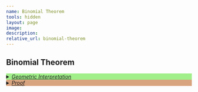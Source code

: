 ```yaml
---
name: Binomial Theorem 
tools: hidden
layout: page
image: 
description:
relative_url: binomial-theorem
---
```


## Binomial Theorem
<details closed style='background-color:#A1EF8B'><summary markdown="span" class="notriangle"><a href="../../assets/binomial-theorem/geometric-interpretation.pdf"><em>Geometric Interpretation</em></a></summary></details>
<details closed style='background-color:#D8A47F'><summary markdown="span" class="notriangle"><a href="../../assets/binomial-theorem/binomial-theorem-proof.pdf"><em>Proof</em></a></summary></details>
<br>
